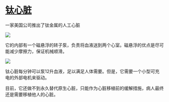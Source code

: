 # [钛心脏](https://github.com/jaaleng/jaaleng.github.io/issues/28)

一家美国公司推出了钛金属的人工心脏

![](https://pic.imgdb.cn/item/66b4be8cd9c307b7e928cb25.webp)

它的内部有一个磁悬浮的转子泵，负责将血液送到两个心室。磁悬浮的优点是尽可能减少摩擦力，保证机械顺滑。

![](https://pic.imgdb.cn/item/66b4beacd9c307b7e928e562.webp)

钛心脏每分钟可以泵12升血液，足以满足人体需要。但是，它需要一个小型可充电的外部电机来驱动。

目前，它还做不到永久替代原生心脏，只能作为心脏移植前的缓解措施，病人最终还是需要移植他人的心脏。